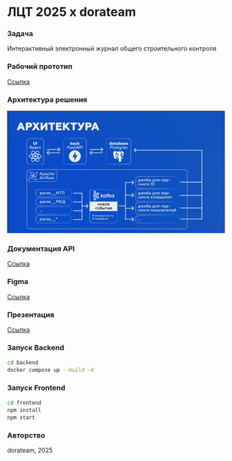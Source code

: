 # ЛЦТ 2025 x dorateam

### Задача
Интерактивный электронный журнал общего строительного контроля

### Рабочий прототип
[Ссылка](http://5.129.195.176/)

### Архитектура решения
![image](imgs/architecture.jpeg)

### Документация API
[Cсылка](http://5.129.195.176:8080/docs#/)

### Figma
[Ссылка](https://www.figma.com/design/kPoOgld8k9c0Xb3f0FrwXb/%D0%9B%D0%A6%D0%A2-25?node-id=0-1&t=RjEp0QDGrisLfiKw-1)

### Презентация
[Ссылка](https://disk.yandex.ru/d/chfOVJ8LCqdl4w)

### Запуск Backend
```bash
cd backend
docker compose up --build -d
```

### Запуск Frontend
```bash
cd frontend
npm install
npm start
```

### Авторство
dorateam, 2025